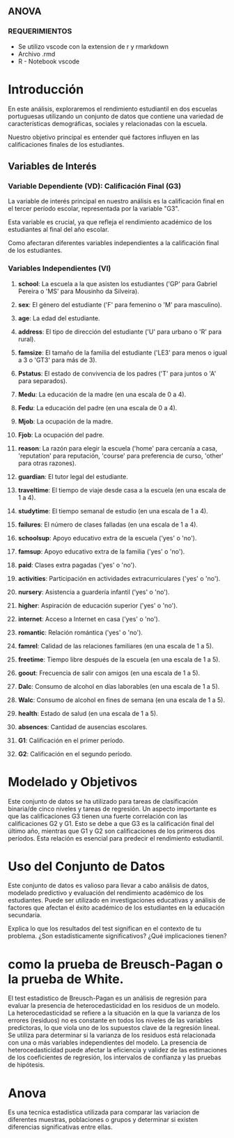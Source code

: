 ## ANOVA

### REQUERIMIENTOS
- Se utilizo vscode con la extension de r y rmarkdown
- Archivo .rmd
- R - Notebook vscode

# Introducción

En este análisis, exploraremos el rendimiento estudiantil en dos escuelas portuguesas utilizando un conjunto de datos que contiene una variedad de características demográficas, sociales y relacionadas con la escuela. 

Nuestro objetivo principal es entender qué factores influyen en las calificaciones finales de los estudiantes.

## Variables de Interés

### Variable Dependiente (VD): Calificación Final (G3)

La variable de interés principal en nuestro análisis es la calificación final en el tercer período escolar, representada por la variable "G3". 

Esta variable es crucial, ya que refleja el rendimiento académico de los estudiantes al final del año escolar.

Como afectaran diferentes variables independientes a la calificación final de los estudiantes.

### Variables Independientes (VI)

1. **school**: La escuela a la que asisten los estudiantes ('GP' para Gabriel Pereira o 'MS' para Mousinho da Silveira).

2. **sex**: El género del estudiante ('F' para femenino o 'M' para masculino).

3. **age**: La edad del estudiante.

4. **address**: El tipo de dirección del estudiante ('U' para urbano o 'R' para rural).

5. **famsize**: El tamaño de la familia del estudiante ('LE3' para menos o igual a 3 o 'GT3' para más de 3).

6. **Pstatus**: El estado de convivencia de los padres ('T' para juntos o 'A' para separados).

7. **Medu**: La educación de la madre (en una escala de 0 a 4).

8. **Fedu**: La educación del padre (en una escala de 0 a 4).

9. **Mjob**: La ocupación de la madre.

10. **Fjob**: La ocupación del padre.

11. **reason**: La razón para elegir la escuela ('home' para cercanía a casa, 'reputation' para reputación, 'course' para preferencia de curso, 'other' para otras razones).

12. **guardian**: El tutor legal del estudiante.

13. **traveltime**: El tiempo de viaje desde casa a la escuela (en una escala de 1 a 4).

14. **studytime**: El tiempo semanal de estudio (en una escala de 1 a 4).

15. **failures**: El número de clases falladas (en una escala de 1 a 4).

16. **schoolsup**: Apoyo educativo extra de la escuela ('yes' o 'no').

17. **famsup**: Apoyo educativo extra de la familia ('yes' o 'no').

18. **paid**: Clases extra pagadas ('yes' o 'no').

19. **activities**: Participación en actividades extracurriculares ('yes' o 'no').

20. **nursery**: Asistencia a guardería infantil ('yes' o 'no').

21. **higher**: Aspiración de educación superior ('yes' o 'no').

22. **internet**: Acceso a Internet en casa ('yes' o 'no').

23. **romantic**: Relación romántica ('yes' o 'no').

24. **famrel**: Calidad de las relaciones familiares (en una escala de 1 a 5).

25. **freetime**: Tiempo libre después de la escuela (en una escala de 1 a 5).

26. **goout**: Frecuencia de salir con amigos (en una escala de 1 a 5).

27. **Dalc**: Consumo de alcohol en días laborables (en una escala de 1 a 5).

28. **Walc**: Consumo de alcohol en fines de semana (en una escala de 1 a 5).

29. **health**: Estado de salud (en una escala de 1 a 5).

30. **absences**: Cantidad de ausencias escolares.

31. **G1**: Calificación en el primer período.

32. **G2**: Calificación en el segundo período.

# Modelado y Objetivos
Este conjunto de datos se ha utilizado para tareas de clasificación binaria/de cinco niveles y tareas de regresión. Un aspecto importante es que las calificaciones G3 tienen una fuerte correlación con las calificaciones G2 y G1. Esto se debe a que G3 es la calificación final del último año, mientras que G1 y G2 son calificaciones de los primeros dos períodos. Esta relación es esencial para predecir el rendimiento estudiantil.

# Uso del Conjunto de Datos
Este conjunto de datos es valioso para llevar a cabo análisis de datos, modelado predictivo y evaluación del rendimiento académico de los estudiantes. Puede ser utilizado en investigaciones educativas y análisis de factores que afectan el éxito académico de los estudiantes en la educación secundaria.

Explica lo que los resultados del test significan en el contexto de tu problema.
¿Son estadísticamente significativos?
¿Qué implicaciones tienen?

# como la prueba de Breusch-Pagan o la prueba de White.
El test estadistico de Breusch-Pagan es un análisis de regresión para evaluar la presencia de heterocedasticidad en los residuos de un modelo. La heterocedasticidad se refiere a la situación en la que la varianza de los errores (residuos) no es constante en todos los niveles de las variables predictoras, lo que viola uno de los supuestos clave de la regresión lineal. Se utiliza para determinar si la varianza de los residuos está relacionada con una o más variables independientes del modelo. La presencia de heterocedasticidad puede afectar la eficiencia y validez de las estimaciones de los coeficientes de regresión, los intervalos de confianza y las pruebas de hipótesis.

# Anova
Es una tecnica estadistica utilizada para comparar las variacion de diferentes muestras, poblaciones o grupos y determinar si existen diferencias significativas entre ellas.
